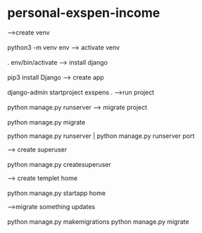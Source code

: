# personal-exspen-income
-->create venv <br />   
python3 -m venv env
--> activate venv<br />  
. env/bin/activate
--> install django<br />  
pip3 install Django
--> create app <br />  
django-admin startproject exspens .
-->run project<br />  
python manage.py runserver
--> migrate project<br />  
python manage.py migrate

python manage.py runserver | python manage.py runserver port


--> create superuser<br />  
python manage.py createsuperuser

--> create templet home<br />  
python manage.py startapp home

-->migrate something updates<br />  
python manage.py makemigrations
python manage.py migrate

